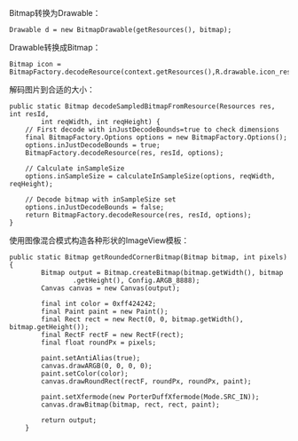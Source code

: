 Bitmap转换为Drawable：
    
    Drawable d = new BitmapDrawable(getResources(), bitmap);
    
Drawable转换成Bitmap：

    Bitmap icon = BitmapFactory.decodeResource(context.getResources(),R.drawable.icon_resource);
    
解码图片到合适的大小：

    public static Bitmap decodeSampledBitmapFromResource(Resources res, int resId,
            int reqWidth, int reqHeight) {
        // First decode with inJustDecodeBounds=true to check dimensions
        final BitmapFactory.Options options = new BitmapFactory.Options();
        options.inJustDecodeBounds = true;
        BitmapFactory.decodeResource(res, resId, options);
    
        // Calculate inSampleSize
        options.inSampleSize = calculateInSampleSize(options, reqWidth, reqHeight);
    
        // Decode bitmap with inSampleSize set
        options.inJustDecodeBounds = false;
        return BitmapFactory.decodeResource(res, resId, options);
    }

使用图像混合模式构造各种形状的ImageView模板：

    public static Bitmap getRoundedCornerBitmap(Bitmap bitmap, int pixels) {
            Bitmap output = Bitmap.createBitmap(bitmap.getWidth(), bitmap
                    .getHeight(), Config.ARGB_8888);
            Canvas canvas = new Canvas(output);
    
            final int color = 0xff424242;
            final Paint paint = new Paint();
            final Rect rect = new Rect(0, 0, bitmap.getWidth(), bitmap.getHeight());
            final RectF rectF = new RectF(rect);
            final float roundPx = pixels;
    
            paint.setAntiAlias(true);
            canvas.drawARGB(0, 0, 0, 0);
            paint.setColor(color);
            canvas.drawRoundRect(rectF, roundPx, roundPx, paint);
    
            paint.setXfermode(new PorterDuffXfermode(Mode.SRC_IN));
            canvas.drawBitmap(bitmap, rect, rect, paint);
    
            return output;
        }
